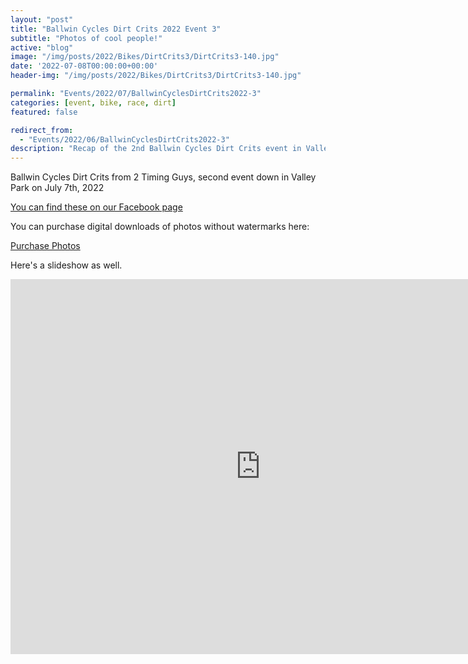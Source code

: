 ```yaml
---
layout: "post"
title: "Ballwin Cycles Dirt Crits 2022 Event 3"
subtitle: "Photos of cool people!"
active: "blog"
image: "/img/posts/2022/Bikes/DirtCrits3/DirtCrits3-140.jpg"
date: '2022-07-08T00:00:00+00:00'
header-img: "/img/posts/2022/Bikes/DirtCrits3/DirtCrits3-140.jpg"

permalink: "Events/2022/07/BallwinCyclesDirtCrits2022-3"
categories: [event, bike, race, dirt]
featured: false

redirect_from: 
  - "Events/2022/06/BallwinCyclesDirtCrits2022-3"
description: "Recap of the 2nd Ballwin Cycles Dirt Crits event in Valley Park on July 7th, 2022. Don't miss our pictures, available for purchase."
---
```

Ballwin Cycles Dirt Crits from 2 Timing Guys, second event down in Valley Park on July 7th, 2022

[You can find these on our Facebook page](https://www.facebook.com/media/set/?vanity=rainbowmarksphoto&set=a.2662296380570538)

You can purchase digital downloads of photos without watermarks here:

[Purchase Photos](https://photos.rainbowmarks.com/2022/Bikes/2022-Ballwin-Cycles-Dirt-Crits/July-7-2022)

Here's a slideshow as well.
<iframe src="https://photos.rainbowmarks.com/frame/slideshow?key=LtKG8F&speed=3&transition=fade&autoStart=1&captions=0&navigation=0&playButton=0&randomize=0&transitionSpeed=2" width="800" height="600" frameborder="no" scrolling="no"></iframe>

